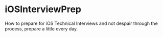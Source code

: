 # iOSInterviewPrep
How to prepare for iOS Technical Interviews and not despair through the process, prepare a little every day.
